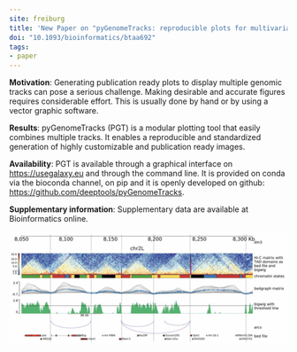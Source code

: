 ```yaml
---
site: freiburg
title: 'New Paper on "pyGenomeTracks: reproducible plots for multivariate genomic data sets"'
doi: "10.1093/bioinformatics/btaa692"
tags:
- paper
---
```


**Motivation**: Generating publication ready plots to display multiple genomic tracks can pose a serious challenge. Making desirable and accurate figures requires considerable effort. This is usually done by hand or by using a vector graphic software.

**Results**: pyGenomeTracks (PGT) is a modular plotting tool that easily combines multiple tracks. It enables a reproducible and standardized generation of highly customizable and publication ready images.

**Availability**: PGT is available through a graphical interface on https://usegalaxy.eu and through the command line. It is provided on conda via the bioconda channel, on pip and it is openly developed on github: https://github.com/deeptools/pyGenomeTracks.

**Supplementary information**: Supplementary data are available at Bioinformatics online.

![pyGenomeTracks Publication](/assets/media/2020-09-01-pyGenomeTracks_publication.jpg)
